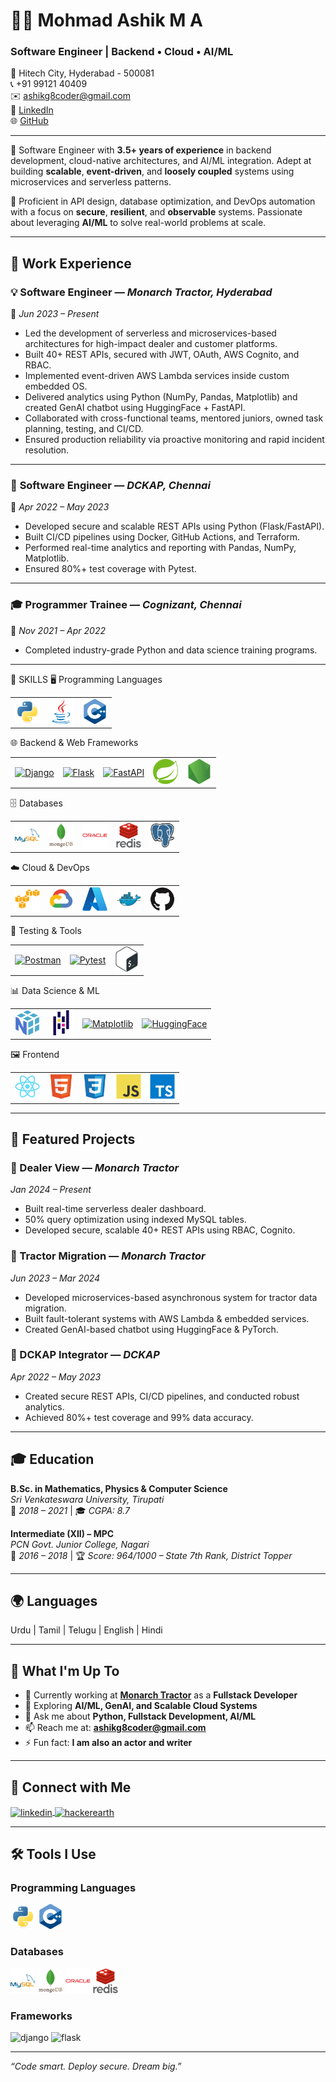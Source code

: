 # 👨‍💻 Mohmad Ashik M A

### Software Engineer | Backend • Cloud • AI/ML  
📍 Hitech City, Hyderabad - 500081  
📞 +91 99121 40409  
✉️ ashikg8coder@gmail.com  
🔗 [LinkedIn](https://linkedin.com/in/mohmadashik)  
🌐 [GitHub](https://github.com/mohmadashik)

---

🚀 Software Engineer with **3.5+ years of experience** in backend development, cloud-native architectures, and AI/ML integration. Adept at building **scalable**, **event-driven**, and **loosely coupled** systems using microservices and serverless patterns.  

🔧 Proficient in API design, database optimization, and DevOps automation with a focus on **secure**, **resilient**, and **observable** systems. Passionate about leveraging **AI/ML** to solve real-world problems at scale.

---

## 💼 Work Experience

### 💡 **Software Engineer** — *Monarch Tractor, Hyderabad*  
📅 *Jun 2023 – Present*

- Led the development of serverless and microservices-based architectures for high-impact dealer and customer platforms.
- Built 40+ REST APIs, secured with JWT, OAuth, AWS Cognito, and RBAC.
- Implemented event-driven AWS Lambda services inside custom embedded OS.
- Delivered analytics using Python (NumPy, Pandas, Matplotlib) and created GenAI chatbot using HuggingFace + FastAPI.
- Collaborated with cross-functional teams, mentored juniors, owned task planning, testing, and CI/CD.
- Ensured production reliability via proactive monitoring and rapid incident resolution.

---

### 🧠 **Software Engineer** — *DCKAP, Chennai*  
📅 *Apr 2022 – May 2023*

- Developed secure and scalable REST APIs using Python (Flask/FastAPI).
- Built CI/CD pipelines using Docker, GitHub Actions, and Terraform.
- Performed real-time analytics and reporting with Pandas, NumPy, Matplotlib.
- Ensured 80%+ test coverage with Pytest.

---

### 🎓 **Programmer Trainee** — *Cognizant, Chennai*  
📅 *Nov 2021 – Apr 2022*

- Completed industry-grade Python and data science training programs.

---

🔧 SKILLS
🖥️ Programming Languages
<table> <tr> <td><a href="https://www.python.org" target="_blank"><img src="https://raw.githubusercontent.com/devicons/devicon/master/icons/python/python-original.svg" alt="Python" width="40" height="40"/></a></td> <td><a href="https://www.java.com" target="_blank"><img src="https://raw.githubusercontent.com/devicons/devicon/master/icons/java/java-original.svg" alt="Java" width="40" height="40"/></a></td> <td><a href="https://www.w3schools.com/cpp/" target="_blank"><img src="https://raw.githubusercontent.com/devicons/devicon/master/icons/cplusplus/cplusplus-original.svg" alt="C++" width="40" height="40"/></a></td> </tr> </table>
🌐 Backend & Web Frameworks
<table> <tr> <td><a href="https://www.djangoproject.com/" target="_blank"><img src="https://cdn.worldvectorlogo.com/logos/django.svg" alt="Django" width="40" height="40"/></a></td> <td><a href="https://flask.palletsprojects.com/" target="_blank"><img src="https://www.vectorlogo.zone/logos/pocoo_flask/pocoo_flask-icon.svg" alt="Flask" width="40" height="40"/></a></td> <td><a href="https://fastapi.tiangolo.com/" target="_blank"><img src="https://cdn.worldvectorlogo.com/logos/fastapi.svg" alt="FastAPI" width="40" height="40"/></a></td> <td><a href="https://spring.io/" target="_blank"><img src="https://raw.githubusercontent.com/devicons/devicon/master/icons/spring/spring-original.svg" alt="Spring" width="40" height="40"/></a></td> <td><a href="https://nodejs.org" target="_blank"><img src="https://raw.githubusercontent.com/devicons/devicon/master/icons/nodejs/nodejs-original.svg" alt="Node.js" width="40" height="40"/></a></td> </tr> </table>
🗄️ Databases
<table> <tr> <td><a href="https://www.mysql.com/" target="_blank"><img src="https://raw.githubusercontent.com/devicons/devicon/master/icons/mysql/mysql-original-wordmark.svg" alt="MySQL" width="40" height="40"/></a></td> <td><a href="https://www.mongodb.com/" target="_blank"><img src="https://raw.githubusercontent.com/devicons/devicon/master/icons/mongodb/mongodb-original-wordmark.svg" alt="MongoDB" width="40" height="40"/></a></td> <td><a href="https://www.oracle.com/" target="_blank"><img src="https://raw.githubusercontent.com/devicons/devicon/master/icons/oracle/oracle-original.svg" alt="Oracle" width="40" height="40"/></a></td> <td><a href="https://redis.io/" target="_blank"><img src="https://raw.githubusercontent.com/devicons/devicon/master/icons/redis/redis-original-wordmark.svg" alt="Redis" width="40" height="40"/></a></td> <td><a href="https://www.postgresql.org/" target="_blank"><img src="https://raw.githubusercontent.com/devicons/devicon/master/icons/postgresql/postgresql-original.svg" alt="PostgreSQL" width="40" height="40"/></a></td> </tr> </table>
☁️ Cloud & DevOps
<table> <tr> <td><a href="https://aws.amazon.com/" target="_blank"><img src="https://raw.githubusercontent.com/devicons/devicon/master/icons/amazonwebservices/amazonwebservices-original.svg" alt="AWS" width="40" height="40"/></a></td> <td><a href="https://cloud.google.com/" target="_blank"><img src="https://raw.githubusercontent.com/devicons/devicon/master/icons/googlecloud/googlecloud-original.svg" alt="GCP" width="40" height="40"/></a></td> <td><a href="https://azure.microsoft.com/" target="_blank"><img src="https://raw.githubusercontent.com/devicons/devicon/master/icons/azure/azure-original.svg" alt="Azure" width="40" height="40"/></a></td> <td><a href="https://www.docker.com/" target="_blank"><img src="https://raw.githubusercontent.com/devicons/devicon/master/icons/docker/docker-original.svg" alt="Docker" width="40" height="40"/></a></td> <td><a href="https://github.com/" target="_blank"><img src="https://raw.githubusercontent.com/devicons/devicon/master/icons/github/github-original.svg" alt="GitHub" width="40" height="40"/></a></td> </tr> </table>
🧪 Testing & Tools
<table> <tr> <td><a href="https://www.postman.com/" target="_blank"><img src="https://www.vectorlogo.zone/logos/getpostman/getpostman-icon.svg" alt="Postman" width="40" height="40"/></a></td> <td><a href="https://docs.pytest.org/" target="_blank"><img src="https://img.icons8.com/color/48/000000/test-tube.png" alt="Pytest" width="40" height="40"/></a></td> <td><a href="https://www.gnu.org/software/bash/" target="_blank"><img src="https://raw.githubusercontent.com/devicons/devicon/master/icons/bash/bash-original.svg" alt="Bash" width="40" height="40"/></a></td> </tr> </table>
📊 Data Science & ML
<table> <tr> <td><a href="https://numpy.org/" target="_blank"><img src="https://raw.githubusercontent.com/devicons/devicon/master/icons/numpy/numpy-original.svg" alt="NumPy" width="40" height="40"/></a></td> <td><a href="https://pandas.pydata.org/" target="_blank"><img src="https://raw.githubusercontent.com/devicons/devicon/master/icons/pandas/pandas-original.svg" alt="Pandas" width="40" height="40"/></a></td> <td><a href="https://matplotlib.org/" target="_blank"><img src="https://matplotlib.org/_static/logo2_compressed.svg" alt="Matplotlib" width="40" height="40"/></a></td> <td><a href="https://huggingface.co/" target="_blank"><img src="https://avatars.githubusercontent.com/u/25720743?s=200&v=4" alt="HuggingFace" width="40" height="40"/></a></td> </tr> </table>
🖼️ Frontend
<table> <tr> <td><a href="https://reactjs.org/" target="_blank"><img src="https://raw.githubusercontent.com/devicons/devicon/master/icons/react/react-original.svg" alt="React" width="40" height="40"/></a></td> <td><a href="https://developer.mozilla.org/en-US/docs/Web/HTML" target="_blank"><img src="https://raw.githubusercontent.com/devicons/devicon/master/icons/html5/html5-original.svg" alt="HTML5" width="40" height="40"/></a></td> <td><a href="https://developer.mozilla.org/en-US/docs/Web/CSS" target="_blank"><img src="https://raw.githubusercontent.com/devicons/devicon/master/icons/css3/css3-original.svg" alt="CSS3" width="40" height="40"/></a></td> <td><a href="https://www.javascript.com/" target="_blank"><img src="https://raw.githubusercontent.com/devicons/devicon/master/icons/javascript/javascript-original.svg" alt="JavaScript" width="40" height="40"/></a></td> <td><a href="https://www.typescriptlang.org/" target="_blank"><img src="https://raw.githubusercontent.com/devicons/devicon/master/icons/typescript/typescript-original.svg" alt="TypeScript" width="40" height="40"/></a></td> </tr> </table>

---

## 🚀 Featured Projects

### 🔧 Dealer View — *Monarch Tractor*  
*Jan 2024 – Present*  
- Built real-time serverless dealer dashboard.  
- 50% query optimization using indexed MySQL tables.  
- Developed secure, scalable 40+ REST APIs using RBAC, Cognito.

### 🚜 Tractor Migration — *Monarch Tractor*  
*Jun 2023 – Mar 2024*  
- Developed microservices-based asynchronous system for tractor data migration.  
- Built fault-tolerant systems with AWS Lambda & embedded services.  
- Created GenAI-based chatbot using HuggingFace & PyTorch.

### 🔄 DCKAP Integrator — *DCKAP*  
*Apr 2022 – May 2023*  
- Created secure REST APIs, CI/CD pipelines, and conducted robust analytics.  
- Achieved 80%+ test coverage and 99% data accuracy.

---

## 🎓 Education

**B.Sc. in Mathematics, Physics & Computer Science**  
*Sri Venkateswara University, Tirupati*  
📅 *2018 – 2021* | 🎓 *CGPA: 8.7*

**Intermediate (XII) – MPC**  
*PCN Govt. Junior College, Nagari*  
📅 *2016 – 2018* | 🏆 *Score: 964/1000 – State 7th Rank, District Topper*

---

## 🌍 Languages
Urdu | Tamil | Telugu | English | Hindi

---

## 🔭 What I'm Up To

- 🔭 Currently working at [**Monarch Tractor**](https://www.monarchtractor.com/) as a **Fullstack Developer**
- 🌱 Exploring **AI/ML, GenAI, and Scalable Cloud Systems**
- 💬 Ask me about **Python, Fullstack Development, AI/ML**
- 📫 Reach me at: **ashikg8coder@gmail.com**
- ⚡ Fun fact: **I am also an actor and writer**

---

## 🤝 Connect with Me

<p align="left">
  <a href="https://linkedin.com/in/mohmadashik" target="blank">
    <img align="center" src="https://raw.githubusercontent.com/rahuldkjain/github-profile-readme-generator/master/src/images/icons/Social/linked-in-alt.svg" alt="linkedin" height="30" width="40" />
  </a>
  <a href="https://www.hackerearth.com/@ashik_g" target="blank">
    <img align="center" src="https://raw.githubusercontent.com/rahuldkjain/github-profile-readme-generator/master/src/images/icons/Social/hackerearth.svg" alt="hackerearth" height="30" width="40" />
  </a>
</p>

---

## 🛠️ Tools I Use

### Programming Languages  
<p>
  <img src="https://raw.githubusercontent.com/devicons/devicon/master/icons/python/python-original.svg" alt="python" width="40" height="40"/>
  <img src="https://raw.githubusercontent.com/devicons/devicon/master/icons/cplusplus/cplusplus-original.svg" alt="cplusplus" width="40" height="40"/>
</p>

### Databases  
<p>
  <img src="https://raw.githubusercontent.com/devicons/devicon/master/icons/mysql/mysql-original-wordmark.svg" alt="mysql" width="40" height="40"/>
  <img src="https://raw.githubusercontent.com/devicons/devicon/master/icons/mongodb/mongodb-original-wordmark.svg" alt="mongodb" width="40" height="40"/>
  <img src="https://raw.githubusercontent.com/devicons/devicon/master/icons/oracle/oracle-original.svg" alt="oracle" width="40" height="40"/>
  <img src="https://raw.githubusercontent.com/devicons/devicon/master/icons/redis/redis-original-wordmark.svg" alt="redis" width="40" height="40"/>
</p>

### Frameworks  
<p>
  <img src="https://cdn.worldvectorlogo.com/logos/django.svg" alt="django" width="40" height="40"/>
  <img src="https://www.vectorlogo.zone/logos/pocoo_flask/pocoo_flask-icon.svg" alt="flask" width="40" height="40"/>
</p>

---

_“Code smart. Deploy secure. Dream big.”_

